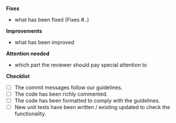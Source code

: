 
<!--
Please fill in as much of the template below as you are able.

Also:
- request review from at least one person to be responsible for the pull request
- assign corresponding labels
- assign yourself
- delete this section
-->


**Fixes**

- what has been fixed (Fixes #..)

**Improvements**

- what has been improved

**Attention needed**

- which part the reviewer should pay special attention to


**Checklist**

- [ ] The commit messages follow our guidelines.
- [ ] The code has been richly commented.
- [ ] The code has been formatted to comply with the guidelines.
- [ ] New unit tests have been written / existing updated to check the functionality.

